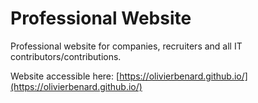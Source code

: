 # Professional Website

Professional website for companies, recruiters and all IT contributors/contributions.

Website accessible here: [https://olivierbenard.github.io/](https://olivierbenard.github.io/)